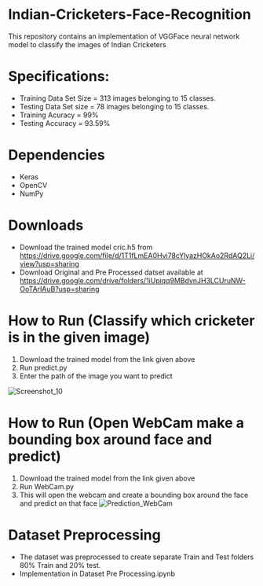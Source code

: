 # Indian-Cricketers-Face-Recognition
This repository contains an implementation of VGGFace neural network model to classify the images of Indian Cricketers

# Specifications:
- Training Data Set Size = 313 images belonging to 15 classes.
- Testing Data Set size = 78 images belonging to 15 classes.
- Training Acuracy = 99%
- Testing Accuracy = 93.59%

# Dependencies
- Keras
- OpenCV
- NumPy

# Downloads
- Download the trained model cric.h5 from https://drive.google.com/file/d/1T1fLmEA0Hvi78cYlyazHOkAo2RdAQ2Li/view?usp=sharing
- Download Original and Pre Processed datset available at https://drive.google.com/drive/folders/1iUpiqq9MBdynJH3LCUruNW-OoTArIAuB?usp=sharing

# How to Run (Classify which cricketer is in the given image)
1. Download the trained model from the link given above 
2. Run predict.py
3. Enter the path of the image you want to predict

![Screenshot_10](https://user-images.githubusercontent.com/43947335/118990149-421c7800-b9a0-11eb-9860-f9cdf69f9910.jpg)


# How to Run (Open WebCam make a bounding box around face and predict)
1. Download the trained model from the link given above 
2. Run WebCam.py
3. This will open the webcam and create a bounding box around the face and predict on that face
![Prediction_WebCam](https://user-images.githubusercontent.com/43947335/118989711-e18d3b00-b99f-11eb-829f-963e3146a0ce.jpg)

# Dataset Preprocessing
- The dataset was preprocessed to create separate Train and Test folders 80% Train and 20% test.
- Implementation in Dataset Pre Processing.ipynb
